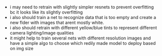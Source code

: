 - i may need to retrain with slightly simpler resnets to prevent overfitting bc it looks like its slightly overfitting
- i also should train a net to recognize data that is too empty and create a new flder with images that arent mostly white.
- i also should retrain with different yellow/blue tints to represent different camera lighting/image qualities
- it might help to train several nets with different resolution images and have a simple algo to choose which redily made model to deploy based on img size

